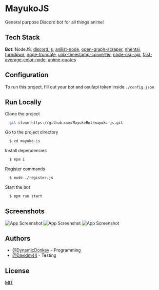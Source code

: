 
# MayukoJS

General purpose Discord bot for all things anime!


## Tech Stack

**Bot:** NodeJS, [discord.js](https://discord.js.org), [anilist-node](https://github.com/butterstroke/Anilist-Node), [open-graph-scraper](https://github.com/jshemas/openGraphScraper), [nhentai](https://github.com/DiamondMiner88/nhentai), [turndown](https://github.com/mixmark-io/turndown), [node-truncate](https://github.com/whisk/node-truncate), [unix-timestamp-converter](https://www.npmjs.com/package/unix-timestamp-converter), [node-osu-api](https://www.npmjs.com/package/node-osu-api), [fast-average-color-node](https://github.com/fast-average-color/fast-average-color-node), [anime-quotes](https://github.com/mayukobot/anime-quotes)


  
## Configuration

To run this project, fill out your bot and osu!api token inside `./config.json`

  
## Run Locally

Clone the project

```bash
  git clone https://github.com/MayukoBot/mayuko-js.git
```

Go to the project directory

```bash
  $ cd mayuko-js
```

Install dependencies

```bash
  $ npm i
```

Register commands

```bash
  $ node ./register.js
```

Start the bot

```bash
  $ npm run start
```

  
## Screenshots

![App Screenshot](https://hakurei.reeee.ee/57TMDRFw0.png)
![App Screenshot](https://hakurei.reeee.ee/57TMRamOI.png)
![App Screenshot](https://hakurei.reeee.ee/57TNLpNuj.png)
  
## Authors

- [@DynamicDonkey](https://www.github.com/DynamicDonkey) - Programming
- [@Davidm44](https://github.com/Davidm44) - Testing

  
## License

[MIT](LICENSE.txt)

  
